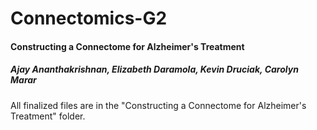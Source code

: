 # Connectomics-G2
#### Constructing a Connectome for Alzheimer's Treatment
##### Ajay Ananthakrishnan, Elizabeth Daramola, Kevin Druciak, Carolyn Marar

All finalized files are in the "Constructing a Connectome for Alzheimer's Treatment" folder.



